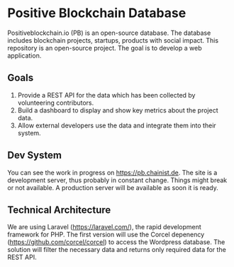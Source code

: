 # Positive Blockchain Database

Positiveblockchain.io (PB) is an open-source database. The database includes blockchain projects, startups, products with social impact. This repository is an open-source project. The goal is to develop a web application.
 
 ## Goals
 1. Provide a REST API for the data which has been collected by volunteering contributors.
 2. Build a dashboard to display and show key metrics about the project data.
 3. Allow external developers use the data and integrate them into their system.
 
 ## Dev System
 You can see the work in progress on https://pb.chainist.de. The site is a development server, thus probably in constant change. Things might break or not available. A production server will be available as soon it is ready.
 
 ## Technical Architecture
 We are using Laravel (https://laravel.com/), the rapid development framework for PHP. The first version will use the Corcel depenency (https://github.com/corcel/corcel) to access the Wordpress database. The solution will filter the necessary data and returns only required data for the REST API.
  

